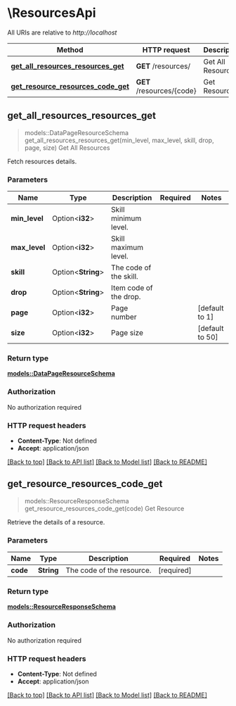 # \ResourcesApi

All URIs are relative to *http://localhost*

Method | HTTP request | Description
------------- | ------------- | -------------
[**get_all_resources_resources_get**](ResourcesApi.md#get_all_resources_resources_get) | **GET** /resources/ | Get All Resources
[**get_resource_resources_code_get**](ResourcesApi.md#get_resource_resources_code_get) | **GET** /resources/{code} | Get Resource



## get_all_resources_resources_get

> models::DataPageResourceSchema get_all_resources_resources_get(min_level, max_level, skill, drop, page, size)
Get All Resources

Fetch resources details.

### Parameters


Name | Type | Description  | Required | Notes
------------- | ------------- | ------------- | ------------- | -------------
**min_level** | Option<**i32**> | Skill minimum level. |  |
**max_level** | Option<**i32**> | Skill maximum level. |  |
**skill** | Option<**String**> | The code of the skill. |  |
**drop** | Option<**String**> | Item code of the drop. |  |
**page** | Option<**i32**> | Page number |  |[default to 1]
**size** | Option<**i32**> | Page size |  |[default to 50]

### Return type

[**models::DataPageResourceSchema**](DataPage_ResourceSchema_.md)

### Authorization

No authorization required

### HTTP request headers

- **Content-Type**: Not defined
- **Accept**: application/json

[[Back to top]](#) [[Back to API list]](../README.md#documentation-for-api-endpoints) [[Back to Model list]](../README.md#documentation-for-models) [[Back to README]](../README.md)


## get_resource_resources_code_get

> models::ResourceResponseSchema get_resource_resources_code_get(code)
Get Resource

Retrieve the details of a resource.

### Parameters


Name | Type | Description  | Required | Notes
------------- | ------------- | ------------- | ------------- | -------------
**code** | **String** | The code of the resource. | [required] |

### Return type

[**models::ResourceResponseSchema**](ResourceResponseSchema.md)

### Authorization

No authorization required

### HTTP request headers

- **Content-Type**: Not defined
- **Accept**: application/json

[[Back to top]](#) [[Back to API list]](../README.md#documentation-for-api-endpoints) [[Back to Model list]](../README.md#documentation-for-models) [[Back to README]](../README.md)


